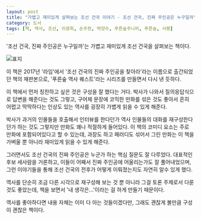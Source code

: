 ```yaml
---
layout: post
title: "가볍고 재미있게 살펴보는 조선 건국 이야기 - 조선 건국, 진짜 주인공은 누구일까"
category: 도서
tags: [책, 역사, 조선, 이광희, 손주현, 박양수, 푸른숲주니어, 푸른숲, 서평]
---
```


'조선 건국, 진짜 주인공은 누구일까'는
가볍고 재미있게 조선 건국을 살펴보는 책이다.

![표지](https://images2.imgbox.com/0f/c1/RWLatfAk_o.jpg)

이 책은 2017년 '라임'에서 '조선 건국의 진짜 주인공을 찾아라'라는 이름으로 출간되었던 책의 재판본으로,
'푸른숲 역사 퀘스트'라는 시리즈를 만들면서 다시 낸 듯하다.

이 책에서 먼저 칭찬하고 싶은 것은 구성을 잘 했다는 거다.
박사가 나와서 질의응답식으로 답변을 해준다는 것도 그렇고,
구어체 문장에 코믹한 만화를 섞은 것도 좋아서
흔히 어렵고 딱딱하다는 인상도 있는 역사를
굉장히 가볍게 읽을 수 있게 해준다.

박사가 과거의 인물들을 호출해서 인터뷰를 한다던가
역사 인물들의 대화를 재구성한다던가 하는 것도 그렇지만
만화도 꽤나 적절하게 들어있다.
이 책의 코미디 요소는 주로 만화에 포함되어있다고 할 수 있는데,
과장도 하고 패러디도 섞어서 그린 만화는 이 책을 가벼울 뿐 아니라 재미있게 읽을 수 있게 해준다.

그러면서도 조선 건국의 진짜 주인공은 누군가 하는 핵심 질문도 잘 다루었다.
대표적인 후보 세사람을 거론하고,
이들이 어째서 진짜 주인공에 어울리는가도 잘 풀어내었으며,
그런 이야기들을 통해 조선 건국의 전후가 어떻게 이뤄졌는지도 자연히 알수 있게 했다.

역사를 단순히 조금 다른 시각으로 재구성해 보는 것 뿐 아니라
그걸 토론 주제로서 다룬 것도 좋았는데,
책을 보면서 '내 생각은...'이라는 걸 하게 만들기 때문이다.

역사를 좋아하다면 내용 자체는 이미 다 아는 것들이겠다만,
그래도 괜찮게 볼만큼 구성이 괜찮은 책이다.
